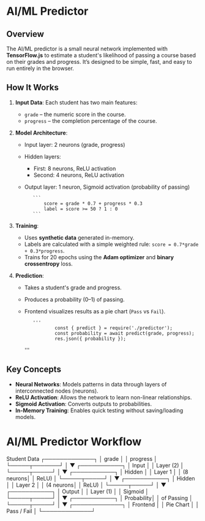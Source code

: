 # AI/ML Predictor

## Overview
The AI/ML predictor is a small neural network implemented with **TensorFlow.js** to estimate a student's likelihood of passing a course based on their grades and progress. It’s designed to be simple, fast, and easy to run entirely in the browser.

## How It Works
1. **Input Data**: Each student has two main features:
   - `grade` – the numeric score in the course.
   - `progress` – the completion percentage of the course.

2. **Model Architecture**:
   - Input layer: 2 neurons (grade, progress)
   - Hidden layers: 
     - First: 8 neurons, ReLU activation  
     - Second: 4 neurons, ReLU activation
   - Output layer: 1 neuron, Sigmoid activation (probability of passing)

            ```
                score = grade * 0.7 + progress * 0.3
                label = score >= 50 ? 1 : 0
            ```


3. **Training**:
   - Uses **synthetic data** generated in-memory.
   - Labels are calculated with a simple weighted rule: `score = 0.7*grade + 0.3*progress`.
   - Trains for 20 epochs using the **Adam optimizer** and **binary crossentropy** loss.

4. **Prediction**:
   - Takes a student's grade and progress.
   - Produces a probability (0–1) of passing.
   - Frontend visualizes results as a pie chart (`Pass` vs `Fail`).


            '''
                    const { predict } = require('./predictor');
                    const probability = await predict(grade, progress);
                    res.json({ probability });
        '''

## Key Concepts
- **Neural Networks**: Models patterns in data through layers of interconnected nodes (neurons).  
- **ReLU Activation**: Allows the network to learn non-linear relationships.  
- **Sigmoid Activation**: Converts outputs to probabilities.  
- **In-Memory Training**: Enables quick testing without saving/loading models.  



# AI/ML Predictor Workflow

Student Data
┌─────────────┐
│ grade │
│ progress │
└─────┬───────┘
│
▼
┌───────────┐
│ Input │
│ Layer (2) │
└─────┬─────┘
│
▼
┌───────────┐
│ Hidden │
│ Layer 1 │
│ (8 neurons│
│ ReLU) │
└─────┬─────┘
│
▼
┌───────────┐
│ Hidden │
│ Layer 2 │
│ (4 neurons│
│ ReLU) │
└─────┬─────┘
│
▼
┌───────────┐
│ Output │
│ Layer (1) │
│ Sigmoid │
└─────┬─────┘
│
▼
┌───────────┐
│ Probability│
│ of Passing │
└─────┬─────┘
│
▼
┌─────────────┐
│ Frontend │
│ Pie Chart │
│ Pass / Fail │
└─────────────┘
